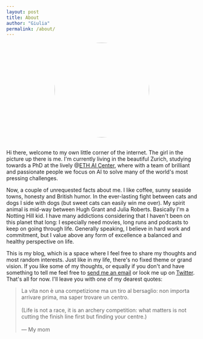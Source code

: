 ```yaml
---
layout: post
title: About
author: "Giulia"
permalink: /about/
---
```

<head>
<!-- Global site tag (gtag.js) - Google Analytics -->
<script async src="https://www.googletagmanager.com/gtag/js?id=UA-167322471-2"></script>
<script>
  window.dataLayer = window.dataLayer || [];
  function gtag(){dataLayer.push(arguments);}
  gtag('js', new Date());
  gtag('config', 'UA-167322471-2');
</script>
</head>

<div align="center">
<img src="{{site.baseurl}}/assets/images/me.jpg" width="250"  style="border-radius:50%"/>
</div>
<br>


Hi there, welcome to my own little corner of the internet. The girl in the picture up there is me. I'm currently living in the beautiful Zurich, studying towards a PhD at the lively @[ETH AI Center](https://ai.ethz.ch), where with a team of brilliant and passionate people we focus on AI to solve many of the world's most pressing challenges. <!--If you want to know more about my research interests please visit [this page]({{ site.baseurl }}/CV/), or just [send me an email](mailto:lanzillotta.stud@gmail.com).-->


Now, a couple of unrequested facts about me. I like coffee, sunny seaside towns, honesty and British humor. In the ever-lasting fight between cats and dogs I side with dogs (but sweet cats can easily win me over). My spirit animal is mid-way between Hugh Grant and Julia Roberts. Basically I'm a Notting Hill kid. I have many addictions considering that I haven't been on this planet that long: I especially need movies, long runs and podcasts to keep on going through life. Generally speaking, I believe in hard work and commitment, but I value above any form of excellence a balanced and healthy perspective on life.  

This is my blog, which is a space where I feel free to share my thoughts and most random interests. Just like in my life, there's no fixed theme or grand vision. If you like some of my thoughts, or equally if you don't and have something to tell me feel free to [send me an email](mailto:lanzillotta.work@gmail.com) or look me up on [Twitter](https://twitter.com/JuliaLanzi). That's all for now. I'll leave you with one of my dearest quotes:
> La vita non è una competizione ma un tiro al bersaglio: non importa arrivare prima, ma saper trovare un centro. <br> <br> (Life is not a race, it is an archery competition: what matters is not cutting the finish line first but finding your centre.) <br><br>
&mdash; My mom

